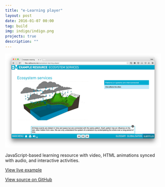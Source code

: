 ```yaml
---
title: "e-Learning player"
layout: post
date: 2016-01-07 00:00
tag: build
img: indigo/indigo.png
projects: true
description: ""
---
```


![e-Learning player example resource](/assets/images/project_e-learning-player.jpg)

JavaScript-based learning resource with video, HTML animations synced with audio, and interactive activities.

[View live example](http://files.radbourne.me/examples/e-learning-player/)

[View source on GitHub](https://github.com/mradbourne/portfolio_e-learning-player)